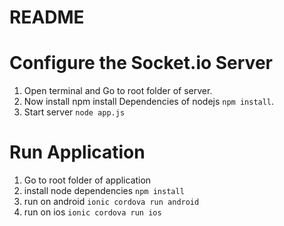 # README #

# Configure the Socket.io Server #

1. Open terminal and Go to root folder of server.
2. Now install npm install Dependencies of nodejs `npm install`.
3. Start server `node app.js`

# Run Application #
1. Go to root folder of application
2. install node dependencies `npm install`
3. run on android `ionic cordova run android`
4. run on ios `ionic cordova run ios`
